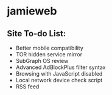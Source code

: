 # jamieweb

## Site To-do List:
- Better mobile compatibility
- TOR hidden service mirror
- SubGraph OS review
- Advanced AdBlockPlus filter syntax
- Browsing with JavaScript disabled
- Local network device check script
- RSS feed
